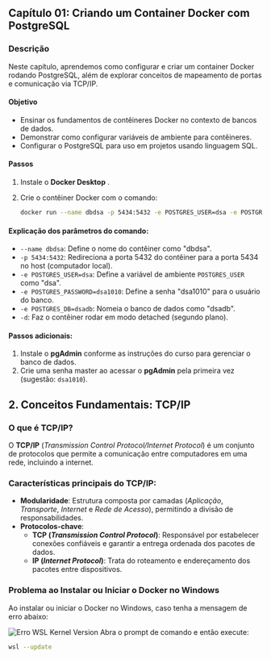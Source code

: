 
## Capítulo 01: Criando um Container Docker com PostgreSQL

### Descrição
Neste capítulo, aprendemos como configurar e criar um container Docker rodando PostgreSQL, além de explorar conceitos de mapeamento de portas e comunicação via TCP/IP.

#### **Objetivo**
- Ensinar os fundamentos de contêineres Docker no contexto de bancos de dados.
- Demonstrar como configurar variáveis de ambiente para contêineres.
- Configurar o PostgreSQL para uso em projetos usando linguagem SQL.

#### **Passos**
1. Instale o **Docker Desktop** .
2. Crie o contêiner Docker com o comando:

   ```bash
   docker run --name dbdsa -p 5434:5432 -e POSTGRES_USER=dsa -e POSTGRES_PASSWORD=dsa1010 -e POSTGRES_DB=dsadb -d postgres:16.0

#### Explicação dos parâmetros do comando:

- `--name dbdsa`: Define o nome do contêiner como "dbdsa".
- `-p 5434:5432`: Redireciona a porta 5432 do contêiner para a porta 5434 no host (computador local).
- `-e POSTGRES_USER=dsa`: Define a variável de ambiente `POSTGRES_USER` como "dsa".
- `-e POSTGRES_PASSWORD=dsa1010`: Define a senha "dsa1010" para o usuário do banco.
- `-e POSTGRES_DB=dsadb`: Nomeia o banco de dados como "dsadb".
- `-d`: Faz o contêiner rodar em modo detached (segundo plano).

#### Passos adicionais:

1. Instale o **pgAdmin** conforme as instruções do curso para gerenciar o banco de dados.
2. Crie uma senha master ao acessar o **pgAdmin** pela primeira vez (sugestão: `dsa1010`).

## 2. Conceitos Fundamentais: TCP/IP

### O que é TCP/IP?
O **TCP/IP** (*Transmission Control Protocol/Internet Protocol*) é um conjunto de protocolos que permite a comunicação entre computadores em uma rede, incluindo a internet.

### Características principais do TCP/IP:

- **Modularidade**: Estrutura composta por camadas (*Aplicação*, *Transporte*, *Internet* e *Rede de Acesso*), permitindo a divisão de responsabilidades.
- **Protocolos-chave**:
  - **TCP (*Transmission Control Protocol*)**: Responsável por estabelecer conexões confiáveis e garantir a entrega ordenada dos pacotes de dados.
  - **IP (*Internet Protocol*)**: Trata do roteamento e endereçamento dos pacotes entre dispositivos.

### Problema ao Instalar ou Iniciar o Docker no Windows

Ao instalar ou iniciar o Docker no Windows, caso tenha a mensagem de erro abaixo:

![Erro WSL Kernel Version](https://github.com/MichelleBouhid/SQLClassesAndProjects/blob/main/DataScienceSQLClasses/Cap01_ContainerDocker/erro_wsl_kernel_version.png)
 Abra o prompt de comando e então execute:

```bash
wsl --update




